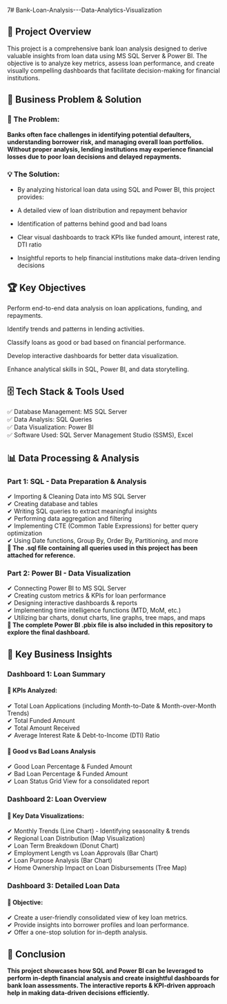 7# Bank-Loan-Analysis---Data-Analytics-Visualization

## 📌 Project Overview

This project is a comprehensive bank loan analysis designed to derive valuable insights from loan data using MS SQL Server & Power BI. The objective is to analyze key metrics, assess loan performance, and create visually compelling dashboards that facilitate decision-making for financial institutions.

## 🧩 Business Problem & Solution

### 🏦 The Problem:

**Banks often face challenges in identifying potential defaulters, understanding borrower risk, and managing overall loan portfolios. Without proper analysis, lending institutions may experience financial losses due to poor loan decisions and delayed repayments.**

### 💡 The Solution:

- By analyzing historical loan data using SQL and Power BI, this project provides:

- A detailed view of loan distribution and repayment behavior

- Identification of patterns behind good and bad loans

- Clear visual dashboards to track KPIs like funded amount, interest rate, DTI ratio

- Insightful reports to help financial institutions make data-driven lending decisions

## 🏆 Key Objectives

Perform end-to-end data analysis on loan applications, funding, and repayments.

Identify trends and patterns in lending activities.

Classify loans as good or bad based on financial performance.

Develop interactive dashboards for better data visualization.

Enhance analytical skills in SQL, Power BI, and data storytelling.

## 🗄️ Tech Stack & Tools Used

✅ Database Management: MS SQL Server  
✅ Data Analysis: SQL Queries  
✅ Data Visualization: Power BI  
✅ Software Used: SQL Server Management Studio (SSMS), Excel  

## 📊 Data Processing & Analysis

### Part 1: SQL - Data Preparation & Analysis
✔ Importing & Cleaning Data into MS SQL Server  
✔ Creating database and tables  
✔ Writing SQL queries to extract meaningful insights  
✔ Performing data aggregation and filtering  
✔ Implementing CTE (Common Table Expressions) for better query optimization  
✔ Using Date functions, Group By, Order By, Partitioning, and more  
**📌 The .sql file containing all queries used in this project has been attached for reference.**

### Part 2: Power BI - Data Visualization
✔ Connecting Power BI to MS SQL Server  
✔ Creating custom metrics & KPIs for loan performance  
✔ Designing interactive dashboards & reports  
✔ Implementing time intelligence functions (MTD, MoM, etc.)   
✔ Utilizing bar charts, donut charts, line graphs, tree maps, and maps  
**📌 The complete Power BI .pbix file is also included in this repository to explore the final dashboard.**

## 📌 Key Business Insights

### Dashboard 1: Loan Summary

#### 📍 KPIs Analyzed:
✔ Total Loan Applications (including Month-to-Date & Month-over-Month Trends)  
✔ Total Funded Amount  
✔ Total Amount Received  
✔ Average Interest Rate & Debt-to-Income (DTI) Ratio

#### 📍 Good vs Bad Loans Analysis
✔ Good Loan Percentage & Funded Amount  
✔ Bad Loan Percentage & Funded Amount  
✔ Loan Status Grid View for a consolidated report

### Dashboard 2: Loan Overview

#### 📍 Key Data Visualizations:
✔ Monthly Trends (Line Chart) - Identifying seasonality & trends  
✔ Regional Loan Distribution (Map Visualization)  
✔ Loan Term Breakdown (Donut Chart)  
✔ Employment Length vs Loan Approvals (Bar Chart)   
✔ Loan Purpose Analysis (Bar Chart)  
✔ Home Ownership Impact on Loan Disbursements (Tree Map)

### Dashboard 3: Detailed Loan Data

#### 📍 Objective:
✔ Create a user-friendly consolidated view of key loan metrics.  
✔ Provide insights into borrower profiles and loan performance.    
✔ Offer a one-stop solution for in-depth analysis.

## 🏁 Conclusion

**This project showcases how SQL and Power BI can be leveraged to perform in-depth financial analysis and create insightful dashboards for bank loan assessments. The interactive reports & KPI-driven approach help in making data-driven decisions efficiently.**





















